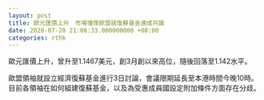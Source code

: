 ```yaml
---
layout: post
title: 歐元匯價上升　市場憧憬歐盟就復蘇基金達成共識
date: 2020-07-20 21:08:33.000000000 +08:00
categories: rthk
---
```


歐元匯價上升，曾升至1.1467美元，創3月創以來高位，隨後回落至1.142水平。

歐盟領袖就設立經濟復蘇基金進行3日討論，會議限期延長至本港時間今晚10時。目前各領袖在如何組建復蘇基金，以及為受惠成員國設定附加條件方面存在分歧。
